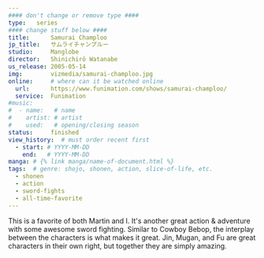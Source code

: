 ```yaml
---
#### don't change or remove type ####
type:   series
#### change stuff below ####
title:      Samurai Champloo
jp_title:   サムライチャンプルー
studio:     Manglobe
director:   Shinichirō Watanabe
us_release: 2005-05-14 
img:        vizmedia/samurai-champloo.jpg 
online:     # where can it be watched online
  url:      https://www.funimation.com/shows/samurai-champloo/
  service:  Funimation
#music:
#  - name:   # name
#    artist: # artist
#    used:   # opening/closing season
status:     finished
view_history:  # must order recent first
  - start: # YYYY-MM-DD 
    end:   # YYYY-MM-DD
manga: # {% link manga/name-of-document.html %}
tags:  # genre: shojo, shonen, action, slice-of-life, etc.
  - shonen
  - action
  - sword-fights
  - all-time-favorite
---
```


This is a favorite of both Martin and I. It's another great action & adventure with some awesome sword fighting. Similar to Cowboy Bebop, the interplay between the characters is what makes it great. Jin, Mugan, and Fu are great characters in their own right, but together they are simply amazing.
